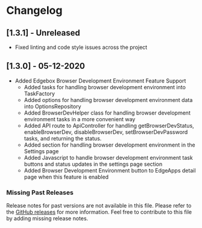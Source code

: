 # Changelog

## [1.3.1] - Unreleased

* Fixed linting and code style issues across the project

## [1.3.0] - 05-12-2020

* Added Edgebox Browser Development Environment Feature Support
    * Added tasks for handling browser development environment into TaskFactory
    * Added options for handling browser development environment data into OptionsRepository
    * Added BrowserDevHelper class for handling browser development environment tasks in a more convenient way
    * Added API route to ApiController for handling getBrowserDevStatus, enableBrowserDev, disableBrowserDev, setBrowserDevPassword tasks, and returning the status.
    * Added section for handling browser development environment in the Settings page
    * Added Javascript to handle browser development environment task buttons and status updates in the settings page section
    * Added Browser Development Environment button to EdgeApps detail page when this feature is enabled

### Missing Past Releases

Release notes for past versions are not available in this file. Please refer to the [GitHub releases](https://hithub.com/edgebox-iot/api/releases) for more information. Feel free to contribute to this file by adding missing release notes.

